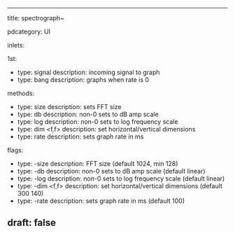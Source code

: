 --- 


title: spectrograph~

pdcategory: UI

inlets:

  1st:
  - type: signal
    description: incoming signal to graph
  - type: bang
    description: graphs when rate is 0





methods:
  - type: size <f>
    description: sets FFT size
  - type: db <f>
    description: non-0 sets to dB amp scale
  - type: log <f>
    description: non-0 sets to log frequency scale
  - type: dim <f,f>
    description: set horizontal/vertical dimensions
  - type: rate <f>
    description: sets graph rate in ms

flags:
  - type: -size <f>
    description: FFT size (default 1024, min 128)
  - type: -db <f>
    description: non-0 sets to dB amp scale (default linear)
  - type: -log <f>
    description: non-0 sets to log frequency scale (default linear)
  - type: -dim <f,f>
    description: set horizontal/vertical dimensions (default 300 140)
  - type: -rate <float>
    description: sets graph rate in ms (default 100)

draft: false
---